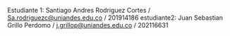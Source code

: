 Estudiante 1: Santiago Andres Rodriguez Cortes / Sa.rodriguezc@uniandes.edu.co / 201914186
estudiante2: Juan Sebastian Grillo Perdomo / j.grillop@uniandes.edu.co / 202116631
